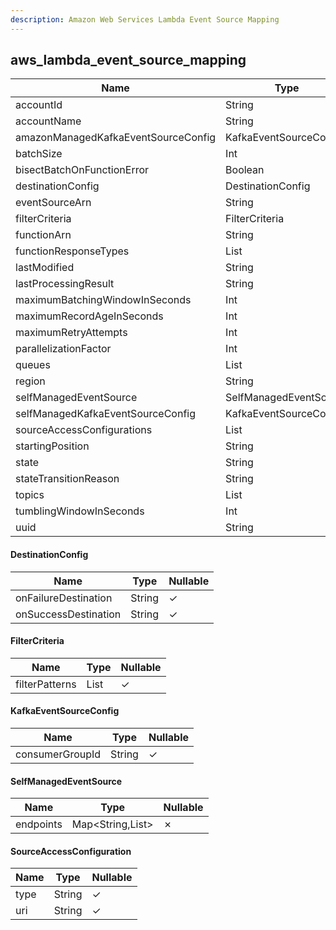 ```yaml
---
description: Amazon Web Services Lambda Event Source Mapping
---
```

aws_lambda_event_source_mapping
-------------------------------

| **Name**                            | **Type**                        | **Nullable** |
| ----------------------------------- | ------------------------------- | ------------ |
| accountId                           | String                          | &cross;      |
| accountName                         | String                          | &check;      |
| amazonManagedKafkaEventSourceConfig | KafkaEventSourceConfig          | &check;      |
| batchSize                           | Int                             | &check;      |
| bisectBatchOnFunctionError          | Boolean                         | &check;      |
| destinationConfig                   | DestinationConfig               | &check;      |
| eventSourceArn                      | String                          | &cross;      |
| filterCriteria                      | FilterCriteria                  | &check;      |
| functionArn                         | String                          | &check;      |
| functionResponseTypes               | List<String>                    | &check;      |
| lastModified                        | String                          | &check;      |
| lastProcessingResult                | String                          | &check;      |
| maximumBatchingWindowInSeconds      | Int                             | &check;      |
| maximumRecordAgeInSeconds           | Int                             | &check;      |
| maximumRetryAttempts                | Int                             | &check;      |
| parallelizationFactor               | Int                             | &check;      |
| queues                              | List<String>                    | &check;      |
| region                              | String                          | &cross;      |
| selfManagedEventSource              | SelfManagedEventSource          | &check;      |
| selfManagedKafkaEventSourceConfig   | KafkaEventSourceConfig          | &check;      |
| sourceAccessConfigurations          | List<SourceAccessConfiguration> | &check;      |
| startingPosition                    | String                          | &check;      |
| state                               | String                          | &check;      |
| stateTransitionReason               | String                          | &check;      |
| topics                              | List<String>                    | &check;      |
| tumblingWindowInSeconds             | Int                             | &check;      |
| uuid                                | String                          | &cross;      |

#### DestinationConfig
| **Name**             | **Type** | **Nullable** |
| -------------------- | -------- | ------------ |
| onFailureDestination | String   | &check;      |
| onSuccessDestination | String   | &check;      |

#### FilterCriteria
| **Name**       | **Type**     | **Nullable** |
| -------------- | ------------ | ------------ |
| filterPatterns | List<String> | &check;      |

#### KafkaEventSourceConfig
| **Name**        | **Type** | **Nullable** |
| --------------- | -------- | ------------ |
| consumerGroupId | String   | &check;      |

#### SelfManagedEventSource
| **Name**  | **Type**         | **Nullable** |
| --------- | ---------------- | ------------ |
| endpoints | Map<String,List> | &cross;      |

#### SourceAccessConfiguration
| **Name** | **Type** | **Nullable** |
| -------- | -------- | ------------ |
| type     | String   | &check;      |
| uri      | String   | &check;      |
